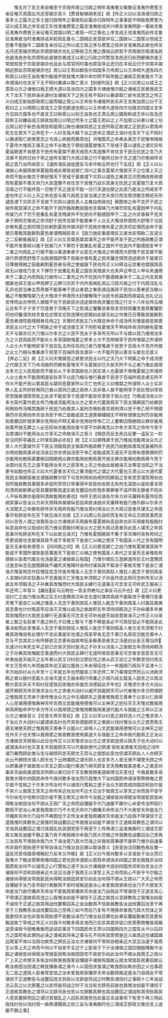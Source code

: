 <!-- { "loadSidebar": true } -->
　　惟五月丁亥王来自奄至于宗周传周公归政之明年淮夷奄又叛鲁征淮夷作费誓王亲征奄灭其国五月还至镐京音义【费音秘镐胡老反】疏【传正义曰以洛诰语归政之事多士之篇次之多士是归政明年之事故知此篇亦归政明年之事事犹不明故取费誓为证以成王政之序言成王东伐淮夷费誓之篇言淮夷徐戎并兴俱言淮夷明是一事故言鲁征淮夷作费誓王亲征奄灭其国以明二者爲一时之事也上序言成王伐淮夷而此传言鲁征淮夷者当时淮夷徐戎并起爲乱鲁与二国相近发意欲并征二国故以二国誓众但成王恐鲁不能独平二国故复亲往征之所以成王政之序与费誓之经并言淮夷爲此故也传言五月还至镐京明此宗周卽镐京也礼记祭统卫孔悝之鼎铭云卽宫于宗周彼宗周谓洛邑也是洛邑亦名宗周知此是镐京者成王以周公归政之时暂至洛邑还归处西都镐京是王常居知至于宗周至镐京也且此与周官同时事也周官序云还归在丰经云归于宗周丰镐相近卽此宗周是镐京也】周公曰王若曰猷告尔四国多方传周公以王命顺大道告四方称周公以别王自告惟尔殷侯尹民我惟大降尔命尔罔不知传殷之诸侯正民者我大下汝命谓诛纣也言天下无不知纣暴虐以取亡音义【别彼列反】疏【正义曰周公以成王之意告众方之诸侯曰我王顺大道以告汝四方之国多方诸侯惟尔殷之诸侯正民者我武王大下汝天下民命诛杀虐纣汝诸侯天下之民无有不知纣以暴虐取亡欲令其思念之传正义曰成王新始卽政周公留而辅之周公以王命告令诸侯所告实非王言故加周公曰于王若曰之上以明周公宣成王之意也猷道也周公以王命顺大道告四方也旣言四国又言多方见四方国多也不直言王曰称周公以别王自告也王肃云周公摄政称成王命以告及还政称王曰嫌自成王辞故加周公以明之然多士之篇王若曰之上不加周公曰者以彼上句云周公初于新邑洛用告知是周公故也诸侯爲民之主民所取正故谓之正民民以君爲命死生在君天下之命在于一人纣言我大黜下汝之民命正谓武王诛纣也言天下无不知纣以暴虐取亡欲使思念之令其心弃殷而慕周也】洪惟图天之命弗永寅念于祀惟帝降格于夏传大惟爲王谋天之命不长敬念于祭祀谓夏桀惟天下至戒于夏以谴告之谓灾异有夏诞厥逸不肯慼言于民传有夏桀不畏天戒而大其逸豫不肯忧言于民无忧民之言乃大淫昏不克终日劝于帝之迪传言桀乃大爲过昏之行不能终日劝于天之道乃尔攸闻传言桀之恶乃汝所闻音义【谴弃浅反迪徒歴反马本作攸云所也行下孟反】疏【正义曰以诸侯心未服周故举夏殷爲戒此章皆说桀亡汤兴之事言夏桀大惟居天子之位谋上天之命而不能长敬念于祭祀惟天下至戒于夏桀谓下灾异以谴告之兾其见灾而惧改修政德而有夏桀不畏天命乃大其逸豫不肯忧言于民惟乃自乐其身无忧民之言夏桀乃复大爲淫昏之行不能终竟一日勉于天之道言不能一日行天道也桀之此恶乃是汝之所闻言不虚也传正义曰上天之命去恶与善凡爲民主皆当谋之恐天舍已而去常须敬念祭祀天所谴告谓下灾异天不言故下灾异以谴告责人主兾自修政也】厥图帝之命不克开于民之丽传桀其谋天之命不能开于民所施政教丽施也言昏昧乃大降罚崇乱有夏因甲于内乱传桀乃大下罚于民重乱有夏言残虐外不忧民内不勤德因甲于二乱之内言昏甚不克灵承于旅罔丕惟进之恭洪舒于民传言桀不能善奉于人众无大惟进恭德而大舒惰于治民亦惟有夏之民叨懫日钦劓割夏邑传桀洪舒于民故亦惟有夏之民贪叨忿懫而逆命于是桀日尊敬其能劓割夏邑者谓残贼臣音义【丽力驰反重直用反又直龙反懫勑二反说文之二反劓鱼器反】疏【正义曰又言桀恶桀其谋天之命不能开发于民之所施政教正谓不能开发善政以施于民桀乃大下罪罚于民重乱有夏之国外不忧民内不勤德因复甲于二者之内爲乱之行桀不能以善道奉承于众民无大惟进之恭德而大舒惰于民言桀不能进行恭德而舒惰于治民桀旣舒惰于民故亦惟有夏之民贪饕忿懫而违逆桀命于是桀日日尊敬残贼之臣能劓割夏邑者任用之使威服下民也传正义曰释诂云崇重也桀旣爲恶政无以悛改乃复大下罪罚于民重乱有夏之国言其残虐大也夹声近甲古人甲与夹通用夹于二事之内而爲乱行故传以二事充之外不忧民内不勤德桀身夹于二乱之内言其昏闇甚也郑王皆以甲爲狎王云狎习灾异于内外爲祸乱郑云习爲鸟兽之行于内爲淫乱与孔异也民当奉主而责桀不能善奉于民众者君之奉民谓设美政于民也以善奉民当敬以循之不敢懈惰桀乃无大惟进于恭德而大舒缓懈惰于治民令民益困而政益乱也礼记云言悖而出亦悖而入桀旣不忧于民故民亦违逆桀命爲贪饕忿懫之行文十八年左传云缙云氏有不才子贪于饮食冒于货贿天下之民谓之饕餮说者皆言贪财爲饕贪食爲餮饕卽叨也叨餮谓贪财贪食也忿懫言忿怒违理也民旣如此桀无如之何惟日日尊敬其能劓割夏邑者谓性能残贼者任用之】天惟时求民主乃大降显休命于成汤传天惟是桀恶故更求民主以代之大下明美之命于成汤使王天下刑殄有夏惟天不畀纯传命汤刑絶有夏惟天不与桀亦已大乃惟以尔多方之义民不克永于多享传天所以不与桀以其乃惟用汝多方之义民爲臣而不能长乆多享国故惟夏之恭多士大不克明保享于民传惟桀之所谓恭人众士大不能明安享于民言乱主所任任同己者乃胥惟虐于民至于百爲大不克开传桀之众士乃相与惟暴虐于民至于百端所爲言虐非一大不能开民以善言与桀合志音义【畀必二反】疏【正义曰天惟桀恶之故更求民主以代之天乃大下明美之命于成汤使之代桀王天下乃命汤施刑罚絶有夏惟天不与夏桀亦已大矣天所不与之者乃惟此桀用汝多方之义民爲臣而不能长乆于多享国故也义民实贤人也夏桀不用惟夏桀之所谓恭人众士者大不能用明道安存享于众民乃相与惟行暴虐于民至于百端所爲言虐无所不作大不能开民以善其臣与桀同恶夏家所以灭亡也传正义曰惟桀之所谓恭人众士实非恭人乱主所好好用同己者以其同己谓之爲恭人实非善人故不能明享于民杜预训享爲受受国者谓受而有之此言不能安享于民谓不能安存享受于民众也】乃惟成汤克以尔多方简代夏作民主传乃惟成汤能用汝众方之贤大代夏政爲天下民主愼厥丽乃劝厥民刑用劝传汤愼其施政于民民乃劝善其人虽刑亦用劝善言政刑清以至于帝乙罔不明德愼罚亦克用劝传言自汤至于帝乙皆能成其王道畏愼辅相无不明有德愼去刑罚亦能用劝善要囚殄戮多罪亦克用劝开释无辜亦克用劝传帝乙已上要察囚情絶戮众罪亦能用劝善开放无罪之人必无枉纵亦能用劝善今至于尔辟弗克以尔多方享天之命传今至于汝君谓纣不能用汝众方享天之命故诛灭之音义【相息亮反去羌吕反要一遥反又一妙反注同殄亭遍反上时掌反辟必亦反】疏【正义曰桀残虐于民乃惟成汤能用汝众方之贤人大代夏桀作天下民主汤旣爲民主愼其所施政教于民民乃劝勉爲善其民虽被刑杀亦用劝勉爲善非徒汤圣后世亦贤自汤至于帝乙皆能成其王道无不显用有德畏愼刑罚亦能用劝勉爲善要察囚情絶戮众罪亦能用劝勉爲善开放无罪亦能用劝勉爲善今至于汝君纣反先王之道不能用汝多方之民享有上天之命由此故被诛灭汝等宜当知之不当更令如殷也传正义曰大代夏者言天位之重汤能代之谓之大代夏也王肃云以大道代夏爲民主愼厥丽者总谓施政教尔但下句言刑用劝劝用刑则厥丽之言有赏赏谓赏用劝也但所施政教其事旣多非徒刑赏而已举事得中民皆劝也政无失刑无滥民以是劝善言政刑清将欲断罪必受其要辞察其虚实故言要囚也殄戮多罪罪者不滥开释无罪者不枉杀人不纵有罪亦是政刑清故能用劝善也】呜呼王若曰诰告尔多方非天庸释有夏传叹而顺其事以告汝众方非天用释弃桀桀纵恶自弃故诛放非天庸释有殷乃惟尔辟以尔多方大淫图天之命屑有辞传非天用弃有殷乃惟汝君纣用汝众方大爲过恶者共谋天之命恶事尽有辞说布在天下故见诛灭也疏【正义曰周公先自叹而复称王命云王顺其事而言曰以言告人谓之诰我告汝众方诸侯非天用废有夏夏桀纵恶自弃也非天用废有殷殷纣纵恶自弃也又指说纣恶乃惟汝君殷纣用汝众方之民大爲过恶者共此恶人谋天之命其恶事尽有辞说布在天下以此故见诛灭】乃惟有夏图厥政不集于享天降时丧有邦间之传更说桀也言桀谋其政不成于享故天下是丧亡以祸之使天下有国圣人代之言有国明皇天无亲佑有德音义【间间厠之间】疏【正义曰更说桀亡之由乃惟有夏桀谋其政不能成于享国所谋皆是恶事故天下是丧亡以祸之使有国圣人来代之言皇天无亲惟佑有德故以圣君代阍主也汤是夏之诸侯故云有国】乃惟尔商后王逸厥逸传后王纣逸豫其过逸言纵恣无度图厥政不蠲烝天惟降时丧传纣谋其政不絜进于善故天惟下是丧亡谓诛灭惟圣罔念作狂惟狂克念作圣传惟圣人无念于善则爲狂人惟狂人能念于善则爲圣人言桀纣非实狂愚以不念善故灭亡天惟五年须暇之子孙诞作民主罔可念听传天以汤故五年须暇汤之子孙兾其改悔而纣大爲民主肆行无道事无可念言无可听武王服丧三年还师二年音义【蠲吉反马云明也一音圭烝絶句之承反马云升也】疏【正义曰更说纣亡之由乃惟汝啇之后王纣逸豫其过纵恣无度纣谋其爲政不能絜进于善惟行恶事天惟下是丧亡以祸之惟圣人无念于善则爲狂人惟狂人能念于善则爲圣人纣虽狂愚兾其念善也计纣爲恶早应诛灭天惟以成汤之故故积五年须待闲暇汤之子孙纵缓多年兾其改悔而纣大爲民主肆行无道事无可念言无可听由是天始改意故诛灭之传正义曰圣者上智之名狂者下愚之称孔子曰惟上智与下愚不移是圣必不可爲狂狂必不能爲圣此事决矣而此言惟圣人无念于善则爲狂人惟狂人能念于善则爲圣人者方言天须暇于纣兾其改悔说有此理尔不言此事是实也谓之爲圣寜肯无念于善已名爲狂岂能念善中人念与不念其实少有所移欲见念善有益故举狂圣极善恶者言之汤是创业圣王理当祚长逺计纣未死五年之前已合丧灭但纣是汤之子孙天以汤圣人之故故五年须待闲暇汤之子孙兾其改悔能念善道而纣大爲民主肆行无道所爲皆恶事无可念者言皆恶言无可听者由是天始灭之五年者以武王讨纣初立卽应伐之故从武王初立之年数至伐纣爲五年文王受命九年而崩其年武王嗣立服丧三年未得征伐十一年服阕乃观兵于孟津十三年方始杀纣从九年至十三年是五年也然服丧三年还师二年乃事理宜然而云以汤故须暇之者以殷纣恶盈久合诛灭逢文王崩未暇行师兼之示弱凡经五载圣人因言之以爲法教尔其实非天不知纣狂望其后改悔亦非曲念汤德延此岁年也】天惟求尔多方大动以威开厥顾天传天惟求汝众方之贤者大动纣以威开其能顾天可以代者惟尔多方罔堪顾之惟我周王灵承于旅传惟汝众方之中无堪顾天之道者惟我周王善奉于众言以仁政得人心克堪用德惟典神天传言周文武能堪用德惟可以主神天之祀任天王天惟式教我用休简畀殷命尹尔多方传天以我用德之故惟用教我用美道代殷大与我殷之王命以正汝众方之诸侯音义【任音壬畀并至反】疏【正义曰天以纣恶之故将选人代之惟求贤人于汝众方大动纣以威谓诛去纣也开其有德能顾天之者欲以伐纣惟汝众方之君悉皆无德无堪使天顾之惟我周王善奉于众能以仁政得人心文武能堪用德惟可以主神天之祀任作天子也天惟以我用德之故故教我使用美道大与我殷王之命命我代殷爲王正汝众方诸侯言天授我以此位也传正义曰天惟求汝众方之贤言欲选贤以爲天子也大动纣以威谓诛杀纣也天意复开其能顾天可以代者欲使代之顾谓视有圣德者天回视之诗所谓乃眷西顾此惟与宅与彼顾同言天顾文王而与之居卽此意也但谓天顾此人人亦顾天此云开厥顾天谓人顾天也下云罔堪顾之谓天顾人也言多方人皆无德不堪使天顾之传以顾事通于彼故皆以天言之周以能行美道乃得天顾复言天用教我美道者人之美恶何事非天由爲美道爲天所顾以美归功于天言教我用美道故得当天意也】今我曷敢多诰我惟大降尔四国民命传今我何敢多诰汝而已我惟大下汝四国民命谓诛管蔡商奄之君尔曷不忱裕之于尔多方传汝何不以诚信行寛裕之道于汝众方欲其戒四国崇和协尔曷不夹介乂我周王享天之命传夹近也汝何不近大见治于我周王以享天之命而爲不安乎今尔尚宅尔宅畋尔田尔曷不惠王熈天之命传今汝殷之诸侯皆尚得居汝常居臣民皆尚得畋汝故田汝何不顺从王政广天之命而自懐疑乎尔乃迪屡不静尔心未爱传汝所蹈行数爲不安汝心未爱我周故尔乃不大宅天命尔乃屑播天命传汝乃不大居安天命是汝乃尽播弃天命尔乃自作不典图忱于正传汝未爱我周播弃天命是汝乃自爲不常谋信于正道我惟时其教告之我惟时其战要囚之传我惟汝如是不谋信于正道故其教告之谓讯以文诰其战要囚之谓讨其倡乱执其朋党至于再至于三传再谓三监淮夷叛时三谓成王卽政又叛言迪屡不静之事乃有不用我降尔命我乃其大罚殛之传我教告战要囚汝己至再三汝其有不用我命我乃大下诛汝君乃其大罚诛之非我有周秉德不康寜乃惟尔自速辜传非我冇周执德不安寜自诛汝乃惟汝自召罪以取诛音义【夹音协注同数色角反要一遥反讯音信倡音唱殛纪力反本又作极】疏【正义曰今我何敢多以言诰告于汝众而已我惟大下黜汝管蔡商奄四国之君也民命谓民以君爲命谓诛杀四国之君也我旣杀汝四国君矣汝何不以诚信之心行寛裕之道于汝众方诸侯欲令惩创四国务崇和协言汝众方诸侯何不崇和协相亲近大显见治道于我周王以享受上天之命而执心不安乎今尔殷之诸侯尚得居汝常居臣民尚得畋汝故田其安乐如此汝何得不顺从王政以广大天之命而自懐疑乎汝乃复所蹈行者数爲不安时或叛逆是汝心未爱我周家故也汝乃不大居安天命是汝乃欲尽播弃天命汝不爱我周家播弃天命是汝乃自爲此不常谋信于正道言其心不常谋正道故爲背违之心我惟汝如是不谋信于正道之故其以言辞教告之我惟汝如是不诚信于正道之故其用战伐要察囚系之由汝数爲不信故我教告汝战伐要囚汝至于再至于三我教告汝战伐要囚汝己至再三如今而后乃复有不用我命者我乃其大罚诛之言我更将杀汝也非我有周执德不安数设诛罚乃惟汝自召罪也此章反覆殷勤者恐其更有叛逆故丁寜戒之传正义曰我今何敢多爲言诰而已实杀其君非徒口告管蔡商奄皆爲叛逆受诛故今因奄重叛而追说前事言下四国民命王肃以四国爲四方之国言从今以后四方之国苟有此罪则必诛之谓戒其将来之事与孔不同夹其旁旁是近义故爲近也诸国疎远周室不肯以治爲功故责之顾氏云汝众方诸侯何不常和协相亲近大显见治道于我周王以享上天之命而今何以不自安乎主迁于上臣易于下计汝诸侯之国应随殷降黜今汝殷之诸侯皆尚得居汝常居臣民畋汝故田田宅不易安乐如此汝何不顺从我周王之政以广上天之命使天多佑汝何故畏我周家自懐疑乎诸侯有国故云居汝常居臣民重田故云畋汝故田治田谓之畋犹捕鱼谓之渔今人以营田求食谓之畋食卽此畋亦田之义也事君无二臣之道爲人臣者常宜信之汝未爱我周家播弃天命汝数爲叛逆是汝乃自爲此不常谋信于正道教告与战要囚连文则告以文辞是将战之时教告谓伐纣之事昭十三年说战法云告之以文辞董之以武师是将战之时于法当有文辞告前敌也我惟汝如是不谋信于正道故其教告之谓讯以文辞讯告也告以文辞数其罪也其战要囚之谓战败其师执取其人受其要辞而囚之谓讨其倡乱之人囚执其朋党也此虽总言战事但下有至于再三明此指伐纣也以伐纣爲一故再谓摄政之初三监与淮夷叛时也三谓成王卽政又叛也言上迪屡不静之事】
